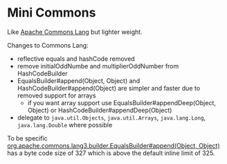 Mini Commons
============

Like [Apache Commons Lang](https://commons.apache.org/proper/commons-lang/) but lighter weight.

Changes to Commons Lang:

 * reflective equals and hashCode removed
 * remove initialOddNumbe and multiplierOddNumber from HashCodeBuilder
 * EqualsBuilder#append(Object, Object) and HashCodeBuilder#append(Object) are simpler and faster due to removed support for arrays
   * if you want array support use  EqualsBuilder#appendDeep(Object, Object) or HashCodeBuilder#appendDeep(Object)
 * delegate to `java.util.Objects`, `java.util.Arrays`, `java.lang.Long`, `java.lang.Double` where possible

To be specific [org.apache.commons.lang3.builder.EqualsBuilder#append(Object, Object)](https://commons.apache.org/proper/commons-lang/javadocs/api-3.4/org/apache/commons/lang3/builder/EqualsBuilder.html#append(java.lang.Object,%20java.lang.Object)) has a byte code size of 327 which is above the default inline limit of 325.

